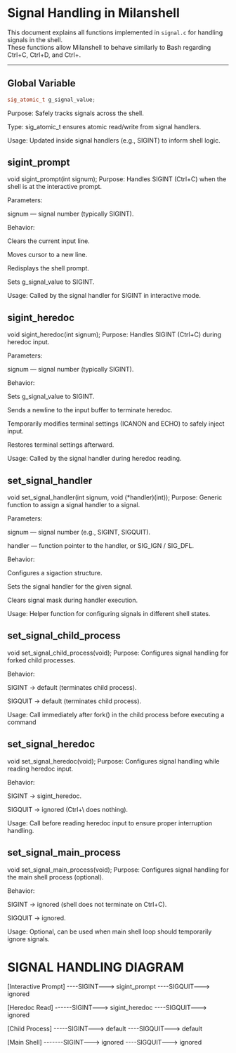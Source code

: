 # Signal Handling in Milanshell

This document explains all functions implemented in `signal.c` for handling signals in the shell.  
These functions allow Milanshell to behave similarly to Bash regarding Ctrl+C, Ctrl+D, and Ctrl+\.

---

## Global Variable

```c
sig_atomic_t g_signal_value;
```

Purpose: Safely tracks signals across the shell.

Type: sig_atomic_t ensures atomic read/write from signal handlers.

Usage: Updated inside signal handlers (e.g., SIGINT) to inform shell logic.



## sigint_prompt
void sigint_prompt(int signum);
Purpose: Handles SIGINT (Ctrl+C) when the shell is at the interactive prompt.

Parameters:

signum — signal number (typically SIGINT).

Behavior:

Clears the current input line.

Moves cursor to a new line.

Redisplays the shell prompt.

Sets g_signal_value to SIGINT.

Usage: Called by the signal handler for SIGINT in interactive mode.



## sigint_heredoc
void sigint_heredoc(int signum);
Purpose: Handles SIGINT (Ctrl+C) during heredoc input.

Parameters:

signum — signal number (typically SIGINT).

Behavior:

Sets g_signal_value to SIGINT.

Sends a newline to the input buffer to terminate heredoc.

Temporarily modifies terminal settings (ICANON and ECHO) to safely inject input.

Restores terminal settings afterward.

Usage: Called by the signal handler during heredoc reading.


## set_signal_handler
void set_signal_handler(int signum, void (*handler)(int));
Purpose: Generic function to assign a signal handler to a signal.

Parameters:

signum — signal number (e.g., SIGINT, SIGQUIT).

handler — function pointer to the handler, or SIG_IGN / SIG_DFL.

Behavior:

Configures a sigaction structure.

Sets the signal handler for the given signal.

Clears signal mask during handler execution.

Usage: Helper function for configuring signals in different shell states.


## set_signal_child_process
void set_signal_child_process(void);
Purpose: Configures signal handling for forked child processes.

Behavior:

SIGINT → default (terminates child process).

SIGQUIT → default (terminates child process).

Usage: Call immediately after fork() in the child process before executing a command


## set_signal_heredoc
void set_signal_heredoc(void);
Purpose: Configures signal handling while reading heredoc input.

Behavior:

SIGINT → sigint_heredoc.

SIGQUIT → ignored (Ctrl+\ does nothing).

Usage: Call before reading heredoc input to ensure proper interruption handling.

## set_signal_main_process
void set_signal_main_process(void);
Purpose: Configures signal handling for the main shell process (optional).

Behavior:

SIGINT → ignored (shell does not terminate on Ctrl+C).

SIGQUIT → ignored.

Usage: Optional, can be used when main shell loop should temporarily ignore signals.





# SIGNAL HANDLING DIAGRAM
[Interactive Prompt] ----SIGINT---> sigint_prompt
                     ----SIGQUIT---> ignored

[Heredoc Read] ------SIGINT---> sigint_heredoc
                     ----SIGQUIT---> ignored

[Child Process] -----SIGINT---> default
                     ----SIGQUIT---> default

[Main Shell] -------SIGINT---> ignored
                     ----SIGQUIT---> ignored

